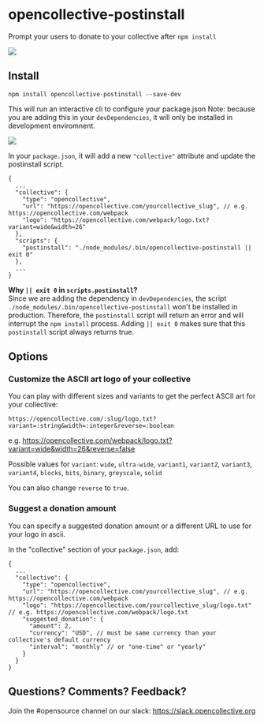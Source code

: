 # opencollective-postinstall
Prompt your users to donate to your collective after `npm install`

![](https://cl.ly/3u182e3B0323/Screen%20Shot%202017-03-14%20at%2010.51.21%20AM.png)

## Install

    npm install opencollective-postinstall --save-dev

This will run an interactive cli to configure your package.json
Note: because you are adding this in your `devDependencies`, it will only be installed in development enviromnent.

![](https://cl.ly/2k0G1C461A09/Screen%20Shot%202017-03-14%20at%2010.53.36%20AM.png)

In your `package.json`, it will add a new `"collective"` attribute and update the postinstall script.

    {
      ...
      "collective": {
        "type": "opencollective",
        "url": "https://opencollective.com/yourcollective_slug", // e.g. https://opencollective.com/webpack
        "logo": "https://opencollective.com/webpack/logo.txt?variant=wide&width=26"
      },
      "scripts": {
        "postinstall": "./node_modules/.bin/opencollective-postinstall || exit 0"
      },
      ...
    }

**Why `|| exit 0` in `scripts.postinstall`?**<br />
Since we are adding the dependency in `devDependencies`, the script `./node_modules/.bin/opencollective-postinstall` won't be installed in production. Therefore, the `postinstall` script will return an error and will interrupt the `npm install` process. Adding `|| exit 0` makes sure that this `postinstall` script always returns true.

## Options

### Customize the ASCII art logo of your collective

You can play with different sizes and variants to get the perfect ASCII art for your collective:

    https://opencollective.com/:slug/logo.txt?variant=:string&width=:integer&reverse=:boolean


e.g. https://opencollective.com/webpack/logo.txt?variant=wide&width=26&reverse=false

Possible values for `variant`: `wide`, `ultra-wide`, `variant1`, `variant2`, `variant3`, `variant4`, `blocks`, `bits`, `binary`, `greyscale`, `solid`

You can also change `reverse` to `true`.

### Suggest a donation amount

You can specify a suggested donation amount or a different URL to use for your logo in ascii.

In the "collective" section of your `package.json`, add: 

    {
      ...
      "collective": {
        "type": "opencollective",
        "url": "https://opencollective.com/yourcollective_slug", // e.g. https://opencollective.com/webpack
        "logo": "https://opencollective.com/yourcollective_slug/logo.txt" // e.g. https://opencollective.com/webpack/logo.txt
        "suggested_donation": {
          "amount": 2,
          "currency": "USD", // must be same currency than your collective's default currency
          "interval": "monthly" // or "one-time" or "yearly"
        }
      }
    }


## Questions? Comments? Feedback?

Join the #opensource channel on our slack: https://slack.opencollective.org

